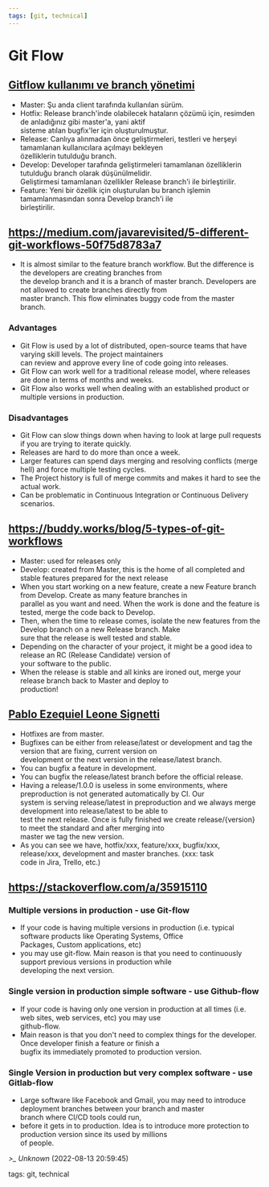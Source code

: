 ```yaml
---
tags: [git, technical]
---
```


# Git Flow

## [Gitflow kullanımı ve branch yönetimi](https://medium.com/software-development-turkey/git-flow-kullan%C4%B1m%C4%B1-ve-branch-y%C3%B6netimi-3a66a6106ddc)

- Master: Şu anda client tarafında kullanılan sürüm.
- Hotfix: Release branch'inde olabilecek hataların çözümü için, resimden de anladığınız gibi master'a, yani aktif  
  sisteme atılan bugfix'ler için oluşturulmuştur.
- Release: Canlıya alınmadan önce geliştirmeleri, testleri ve herşeyi tamamlanan kullanıcılara açılmayı bekleyen  
  özelliklerin tutulduğu branch.
- Develop: Developer tarafında geliştirmeleri tamamlanan özelliklerin tutulduğu branch olarak düşünülmelidir.  
  Geliştirmesi tamamlanan özellikler Release branch'i ile birleştirilir.
- Feature: Yeni bir özellik için oluşturulan bu branch işlemin tamamlanmasından sonra Develop branch'i ile  
  birleştirilir.

## https://medium.com/javarevisited/5-different-git-workflows-50f75d8783a7

- It is almost similar to the feature branch workflow. But the difference is the developers are creating branches from  
  the develop branch and it is a branch of master branch. Developers are not allowed to create branches directly from  
  master branch. This flow eliminates buggy code from the master branch.

### Advantages

- Git Flow is used by a lot of distributed, open-source teams that have varying skill levels. The project maintainers  
  can review and approve every line of code going into releases.
- Git Flow can work well for a traditional release model, where releases are done in terms of months and weeks.
- Git Flow also works well when dealing with an established product or multiple versions in production.

### Disadvantages

- Git Flow can slow things down when having to look at large pull requests if you are trying to iterate quickly.
- Releases are hard to do more than once a week.
- Larger features can spend days merging and resolving conflicts (merge hell) and force multiple testing cycles.
- The Project history is full of merge commits and makes it hard to see the actual work.
- Can be problematic in Continuous Integration or Continuous Delivery scenarios.

## https://buddy.works/blog/5-types-of-git-workflows

- Master: used for releases only
- Develop: created from Master, this is the home of all completed and stable features prepared for the next release
- When you start working on a new feature, create a new Feature branch from Develop. Create as many feature branches in  
  parallel as you want and need. When the work is done and the feature is tested, merge the code back to Develop.
- Then, when the time to release comes, isolate the new features from the Develop branch on a new Release branch. Make  
  sure that the release is well tested and stable.
- Depending on the character of your project, it might be a good idea to release an RC (Release Candidate) version of  
  your software to the public.
- When the release is stable and all kinks are ironed out, merge your release branch back to Master and deploy to  
  production!

## [Pablo Ezequiel Leone Signetti](https://danielkummer.github.io/git-flow-cheatsheet)

- Hotfixes are from master.
- Bugfixes can be either from release/latest or development and tag the version that are fixing, current version on  
  development or the next version in the release/latest branch.
- You can bugfix a feature in development.
- You can bugfix the release/latest branch before the official release.
- Having a release/1.0.0 is useless in some environments, where preproduction is not generated automatically by CI. Our  
  system is serving release/latest in preproduction and we always merge development into release/latest to be able to  
  test the next release. Once is fully finished we create release/{version} to meet the standard and after merging into  
  master we tag the new version.
- As you can see we have, hotfix/xxx, feature/xxx, bugfix/xxx, release/xxx, development and master branches. (xxx: task  
  code in Jira, Trello, etc.)

## https://stackoverflow.com/a/35915110

### Multiple versions in production - use Git-flow

- If your code is having multiple versions in production (i.e. typical software products like Operating Systems, Office  
  Packages, Custom applications, etc)
- you may use git-flow. Main reason is that you need to continuously support previous versions in production while  
  developing the next version.

### Single version in production simple software - use Github-flow

- If your code is having only one version in production at all times (i.e. web sites, web services, etc) you may use  
  github-flow.
- Main reason is that you don't need to complex things for the developer. Once developer finish a feature or finish a  
  bugfix its immediately promoted to production version.

### Single Version in production but very complex software - use Gitlab-flow

- Large software like Facebook and Gmail, you may need to introduce deployment branches between your branch and master  
  branch where CI/CD tools could run,
- before it gets in to production. Idea is to introduce more protection to production version since its used by millions  
  of people.

*>_ Unknown* (2022-08-13 20:59:45)

tags: git, technical

